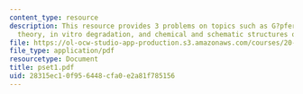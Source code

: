 ```yaml
---
content_type: resource
description: This resource provides 3 problems on topics such as G?pferich erosion
  theory, in vitro degradation, and chemical and schematic structures of poly(L-lactide).
file: https://ol-ocw-studio-app-production.s3.amazonaws.com/courses/20-462j-molecular-principles-of-biomaterials-spring-2006/28315ec10f956448cfa0e2a81f785156_pset1.pdf
file_type: application/pdf
resourcetype: Document
title: pset1.pdf
uid: 28315ec1-0f95-6448-cfa0-e2a81f785156
---
```

